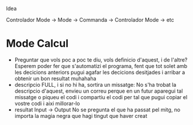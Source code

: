 Idea

Controlador Mode -> Mode -> Commanda -> Controlador Mode -> etc


Mode Calcul
===========
- Preguntar que vols
poc a poc te diu, vols definicio d'aquest, i de l'altre?
Esperem poder fer que s'automatizi el programa, fent que tot solet amb les decicions anteriors pugui agafar les decicions
desitjades i arribar a obtenir un bon resultat muhahaha
- descripcio
FULL, i si no hi ha, sortira un missatge: No s'ha trobat la descripcio d'aquest, envieu un correu perque en un futur aparegui tal missatge
o piqueu el codi i compartiu el codi per tal que pugui copiar el vostre codi i aixi millorar-lo
- resultat
Input -> Output
No se pregunta el que ha passat pel mitg, no importa la magia negra que hagi tingut que haver creat


